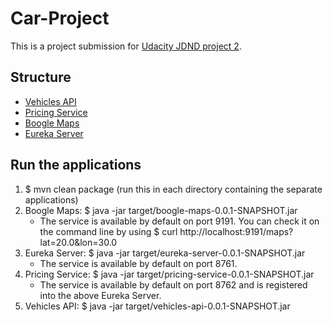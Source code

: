 # Car-Project

This is a project submission for [Udacity JDND project 2](https://github.com/udacity/JDND/tree/master/projects/P02-VehiclesAPI).

## Structure

- [Vehicles API](vehicles-api/README.md)
- [Pricing Service](pricing-service/README.md)
- [Boogle Maps](boogle-maps/README.md)
- [Eureka Server](eureka-server/README.md)

## Run the applications

1. $ mvn clean package (run this in each directory containing the separate applications)
2. Boogle Maps: $ java -jar target/boogle-maps-0.0.1-SNAPSHOT.jar
   - The service is available by default on port 9191. You can check it on the command line by using $ curl http://localhost:9191/maps\?lat\=20.0\&lon\=30.0
3. Eureka Server: $ java -jar target/eureka-server-0.0.1-SNAPSHOT.jar
   - The service is available by default on port 8761. 
4. Pricing Service: $ java -jar target/pricing-service-0.0.1-SNAPSHOT.jar
   - The service is available by default on port 8762 and is registered into the above Eureka Server. 
5. Vehicles API: $ java -jar target/vehicles-api-0.0.1-SNAPSHOT.jar
